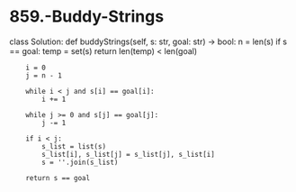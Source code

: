 # 859.-Buddy-Strings
class Solution:
    def buddyStrings(self, s: str, goal: str) -> bool:
        n = len(s)
        if s == goal:
            temp = set(s)
            return len(temp) < len(goal)  

        i = 0
        j = n - 1

        while i < j and s[i] == goal[i]:
            i += 1

        while j >= 0 and s[j] == goal[j]:
            j -= 1

        if i < j:
            s_list = list(s)
            s_list[i], s_list[j] = s_list[j], s_list[i]
            s = ''.join(s_list)

        return s == goal

